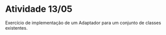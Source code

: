 # Atividade 13/05

Exercício de implementação de um Adaptador para um conjunto de classes existentes.
